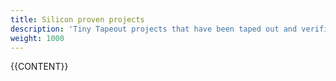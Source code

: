 ```yaml
---
title: Silicon proven projects
description: 'Tiny Tapeout projects that have been taped out and verified in silicon.'
weight: 1000
---
```


{{CONTENT}}
